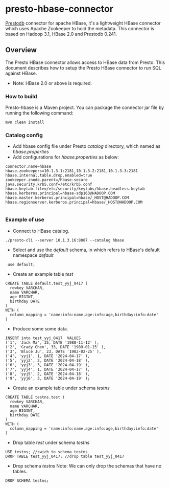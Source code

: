 # presto-hbase-connector
[Prestodb](https://prestodb.io/) connector for apache HBase, it's a lightweight HBase connector which uses Apache Zookeeper to hold the metadata. This connector is based on Hadoop 3.1, HBase 2.0 and Prestodb 0.241. 

## Overview
The Presto HBase connector allows access to HBase data from Presto. This document describes how to setup the Presto HBase connector to run SQL against HBase.
* Note:    HBase 2.0 or above is required.

###  How to build

Presto-hbase is a Maven project. You can package the connector jar file by running the following command:
```
mvn clean install

```


### Catalog config
- Add hbase config file under Presto *catalog* directory, which named as *hbase.properties* 
- Add configurations for *hbase.properties* as below:
```
connector.name=hbase
hbase.zookeepers=10.1.3.1:2181,10.1.3.2:2181,10.1.3.3:2181
hbase.internal.table.drop.enabled=true
zookeeper.znode.parent=/hbase-secure
java.security.krb5.conf=/etc/krb5.conf
hbase.keytab.file=/etc/security/keytabs/hbase.headless.keytab
hbase.kerberos.principal=hbase-sdp163@HADOOP.COM
hbase.master.kerberos.principal=hbase/_HOST@HADOOP.COM
hbase.regionserver.kerberos.principal=hbase/_HOST@HADOOP.COM


```
### Example of use
- Connect to HBase catalog. 
```
./presto-cli --server 10.1.3.16:8087 --catalog hbase

```
- Select and use the *default* schema, in which refers to HBase's default namespace *default*
```
 use default;
```
- Create an example  table *test*

```
CREATE TABLE default.test_yyj_0417 (
  rowkey VARCHAR,
  name VARCHAR,
  age BIGINT,
  birthday DATE
)
WITH (
  column_mapping = 'name:info:name,age:info:age,birthday:info:date'
)
```

- Produce some some data.
```
INSERT into test_yyj_0417  VALUES
('1', 'Jack Ma', 35, DATE '1988-11-12' ),
('2', 'Grady Chen', 33, DATE '1989-01-15' ),
('3', 'Bluce Ju', 23, DATE '1982-02-25' ),
('4', 'yyj1', 1, DATE '2024-04-17' ),
('5', 'yyj2', 2, DATE '2024-04-18' ),
('6', 'yyj3', 3, DATE '2024-04-19' ),
('7', 'yyj4', 1, DATE '2024-04-17' ),
('8', 'yyj5', 2, DATE '2024-04-18' ),
('9', 'yyj6', 3, DATE '2024-04-19' );
```

- Create an example table under schema *testns*
```
CREATE TABLE testns.test (
  rowkey VARCHAR,
  name VARCHAR,
  age BIGINT,
  birthday DATE
)
WITH (
  column_mapping = 'name:info:name,age:info:age,birthday:info:date'
)
```
- Drop table *test* under schema *testns*
```
USE testns; //swich to schema testns
DROP TABLE test_yyj_0417; //drop table test_yyj_0417
```
- Drop schema *testns*
   Note: We can only drop the schemas that have no tables.

```
DROP SCHEMA testns;

```